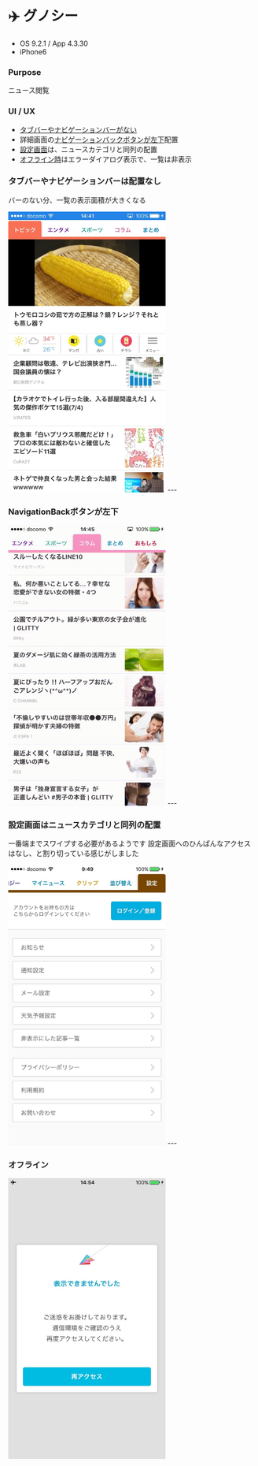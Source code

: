 # ✈️ グノシー

* OS 9.2.1 / App 4.3.30
* iPhone6

### Purpose
ニュース閲覧

### UI / UX
* [タブバーやナビゲーションバーがない](#gunosy_top)
* 詳細画面の[ナビゲーションバックボタンが左下](#gunosy_navBack)配置
* [設定画面](#gunosy_setting)は、ニュースカテゴリと同列の配置
* [オフライン時](#gunosy_offline)はエラーダイアログ表示で、一覧は非表示

### <a name="gunosy_top">タブバーやナビゲーションバーは配置なし</a>
バーのない分、一覧の表示面積が大きくなる

<img src="https://github.com/mafmoff/100Apps/blob/master/Resources/Images/gunosy_top.jpg" width="320px">
---

### <a name="gunosy_navBack">NavigationBackボタンが左下</a>
<img src="https://github.com/mafmoff/100Apps/blob/master/Resources/Images/gunosy_navBack.gif" width="320px">
---

### <a name="gunosy_setting">設定画面はニュースカテゴリと同列の配置</a>
一番端までスワイプする必要があるようです
設定画面へのひんぱんなアクセスはなし、と割り切っている感じがしました

<img src="https://github.com/mafmoff/100Apps/blob/master/Resources/Images/gunosy_setting.jpg" width="320px">
---

### <a name="gunosy_offline">オフライン</a>
<img src="https://github.com/mafmoff/100Apps/blob/master/Resources/Images/gunosy_offline.jpg" width="320px">
